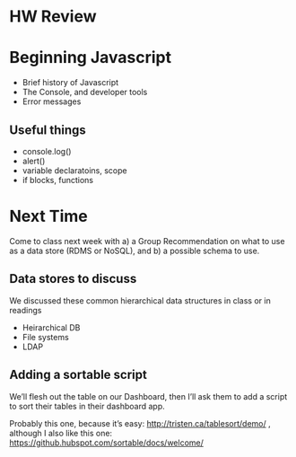 # HW Review


# Beginning Javascript

* Brief history of Javascript
* The Console, and developer tools
* Error messages

## Useful things
* console.log()
* alert()
* variable declaratoins, scope
* if blocks, functions


# Next Time
Come to class next week with a) a Group Recommendation on what to use as a data store (RDMS or NoSQL), and b) a possible schema to use. 


## Data stores to discuss

We discussed these common hierarchical data structures in class or in readings 
* Heirarchical DB
* File systems
* LDAP

## Adding a sortable script
We’ll flesh out the table on our Dashboard, then I’ll ask them to add a script to sort their tables in their dashboard app.

Probably this one, because it’s easy: http://tristen.ca/tablesort/demo/ , although I also like this one: https://github.hubspot.com/sortable/docs/welcome/
